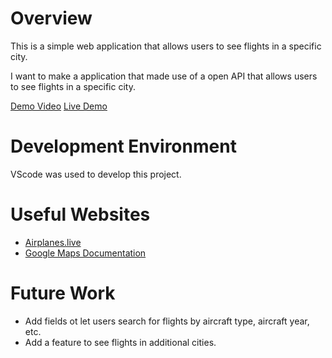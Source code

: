 # Overview

This is a simple web application that allows users to see flights in a specific city.

I want to make a application that made use of a open API that allows users to see flights in a specific city.

[Demo Video](https://youtu.be/Ox_eO1i0QxI)
[Live Demo](https://taggmcd.github.io/flight-tracker/)

# Development Environment

VScode was used to develop this project.

# Useful Websites

- [Airplanes.live](https://airplanes.live/)
- [Google Maps Documentation](https://developers.google.com/maps/documentation)

# Future Work

- Add fields ot let users search for flights by aircraft type, aircraft year, etc.
- Add a feature to see flights in additional cities.
